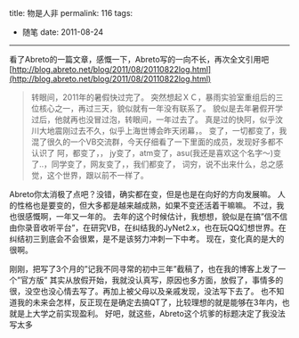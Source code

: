 title: 物是人非
permalink: 116
tags:
  - 随笔
date: 2011-08-24
---

看了Abreto的一篇文章，感慨一下，Abreto写的一向不长，再次全文引用吧
[http://blog.abreto.net/blog/2011/08/20110822log.html](http://blog.abreto.net/blog/2011/08/20110822log.html)

> 转眼间，2011年的暑假快过完了。
> 突然想起ＸＣ，暴雨实验室重组后的三位核心之一，再过三天，貌似就有一年没有联系了。
> 貌似是去年暑假开学过后，他就再也没冒过泡，转眼间，一年过去了。
> 真是过的快阿，似乎汶川大地震刚过去不久，似乎上海世博会昨天闭幕，。
> 变了，一切都变了，我混了很久的一个VB交流群，今天仔细看了一下里面的成员，发现好多都不认识了
> 阿，都变了，，
> jy变了，atm变了，asu(我还是喜欢这个名字～)变了..，同学变了，网友变了，，我们都变了，
> 词穷，说不出来什么，总之感觉，这个世界，跟以前不一样了。

Abreto你太消极了点吧？没错，确实都在变，但是也是在向好的方向发展嘛。
人的性格也是要变的，但大多都是越来越成熟，如果不变还活着干嘛嘛。
不过，我也很感慨啊，一年又一年的。
去年的这个时候估计，我想想，貌似是在搞&#8221;信不信由你录音收听平台&#8221;，在研究VB，在纠结我的JyNet2.x，也在玩QQ幻想世界。在纠结初三到底会不会很累，是不是该努力冲刺一下中考。
现在，变化真的是大的很啊。

刚刚，把写了3个月的&#8221;记我不同寻常的初中三年&#8221;截稿了，也在我的博客上发了一个&#8221;官方版&#8221;
其实从放假开始，我就没认真写，原因也多方面，放假了，事情多的很，没空也没心情去写了。再加上被父母以及亲戚发现，没法写下去了。
也不知道我的未来会怎样，反正现在是确定去搞QT了，比较理想的就是能够在3年内，也就是上大学之前实现盈利。
好吧，就这些，Abreto这个坑爹的标题决定了我没法写太多
